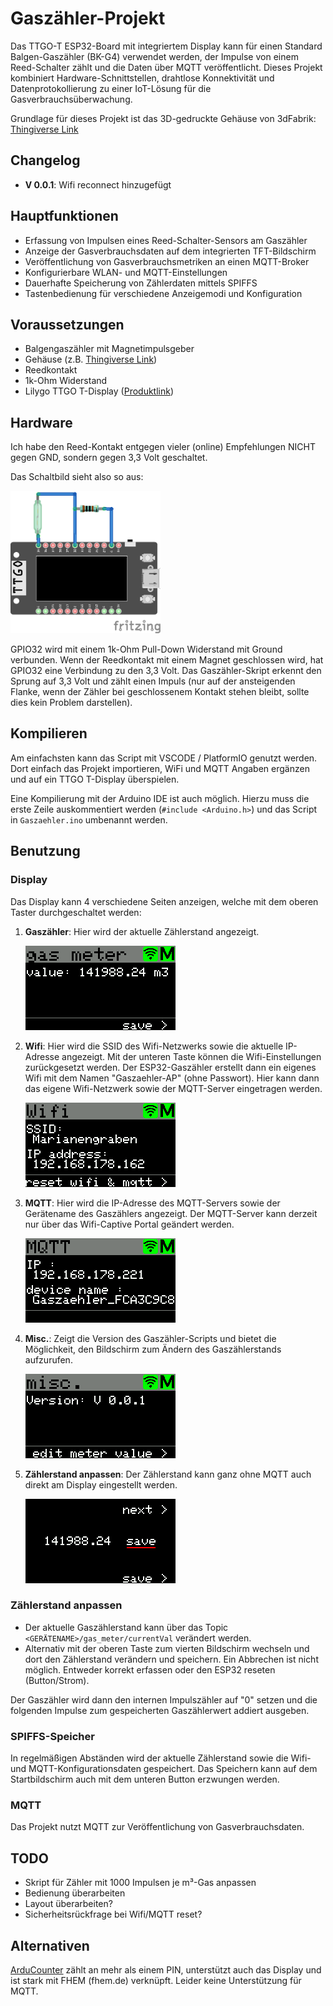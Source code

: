 # Gaszähler-Projekt

Das TTGO-T ESP32-Board mit integriertem Display kann für einen Standard Balgen-Gaszähler (BK-G4) verwendet werden, der Impulse von einem Reed-Schalter zählt und die Daten über MQTT veröffentlicht. Dieses Projekt kombiniert Hardware-Schnittstellen, drahtlose Konnektivität und Datenprotokollierung zu einer IoT-Lösung für die Gasverbrauchsüberwachung.

Grundlage für dieses Projekt ist das 3D-gedruckte Gehäuse von 3dFabrik: [Thingiverse Link](https://www.thingiverse.com/thing:5594161)

## Changelog
- **V 0.0.1**: Wifi reconnect hinzugefügt

## Hauptfunktionen
- Erfassung von Impulsen eines Reed-Schalter-Sensors am Gaszähler
- Anzeige der Gasverbrauchsdaten auf dem integrierten TFT-Bildschirm
- Veröffentlichung von Gasverbrauchsmetriken an einen MQTT-Broker
- Konfigurierbare WLAN- und MQTT-Einstellungen
- Dauerhafte Speicherung von Zählerdaten mittels SPIFFS
- Tastenbedienung für verschiedene Anzeigemodi und Konfiguration

## Voraussetzungen
- Balgengaszähler mit Magnetimpulsgeber
- Gehäuse (z.B. [Thingiverse Link](https://www.thingiverse.com/thing:5594161))
- Reedkontakt
- 1k-Ohm Widerstand
- Lilygo TTGO T-Display ([Produktlink](https://www.lilygo.cc/products/lilygo%C2%AE-ttgo-t-display-1-14-inch-lcd-esp32-control-board?variant=42159376433333))

## Hardware
Ich habe den Reed-Kontakt entgegen vieler (online) Empfehlungen NICHT gegen GND, sondern gegen 3,3 Volt geschaltet.

Das Schaltbild sieht also so aus:

<img src="img/shematic.png" width="240">

GPIO32 wird mit einem 1k-Ohm Pull-Down Widerstand mit Ground verbunden. Wenn der Reedkontakt mit einem Magnet geschlossen wird, hat GPIO32 eine Verbindung zu den 3,3 Volt. Das Gaszähler-Skript erkennt den Sprung auf 3,3 Volt und zählt einen Impuls (nur auf der ansteigenden Flanke, wenn der Zähler bei geschlossenem Kontakt stehen bleibt, sollte dies kein Problem darstellen).

## Kompilieren
Am einfachsten kann das Script mit VSCODE / PlatformIO genutzt werden. Dort einfach das Projekt importieren, WiFi und MQTT Angaben ergänzen und auf ein TTGO T-Display überspielen.

Eine Kompilierung mit der Arduino IDE ist auch möglich. Hierzu muss die erste Zeile auskommentiert werden (`#include <Arduino.h>`) und das Script in `Gaszaehler.ino` umbenannt werden.

## Benutzung
### Display
Das Display kann 4 verschiedene Seiten anzeigen, welche mit dem oberen Taster durchgeschaltet werden:

1. **Gaszähler**: Hier wird der aktuelle Zählerstand angezeigt.

   <img src="img/screenshot01.png" width="240">

2. **Wifi**: Hier wird die SSID des Wifi-Netzwerks sowie die aktuelle IP-Adresse angezeigt. Mit der unteren Taste können die Wifi-Einstellungen zurückgesetzt werden. Der ESP32-Gaszähler erstellt dann ein eigenes Wifi mit dem Namen "Gaszaehler-AP" (ohne Passwort). Hier kann dann das eigene Wifi-Netzwerk sowie der MQTT-Server eingetragen werden.

   <img src="img/screenshot02.png" width="240">

3. **MQTT**: Hier wird die IP-Adresse des MQTT-Servers sowie der Gerätename des Gaszählers angezeigt. Der MQTT-Server kann derzeit nur über das Wifi-Captive Portal geändert werden.

   <img src="img/screenshot03.png" width="240">

4. **Misc.**: Zeigt die Version des Gaszähler-Scripts und bietet die Möglichkeit, den Bildschirm zum Ändern des Gaszählerstands aufzurufen.

   <img src="img/screenshot04.png" width="240">

5. **Zählerstand anpassen**: Der Zählerstand kann ganz ohne MQTT auch direkt am Display eingestellt werden.

   <img src="img/screenshot05.png" width="240">

### Zählerstand anpassen
- Der aktuelle Gaszählerstand kann über das Topic `<GERÄTENAME>/gas_meter/currentVal` verändert werden.
- Alternativ mit der oberen Taste zum vierten Bildschirm wechseln und dort den Zählerstand verändern und speichern. Ein Abbrechen ist nicht möglich. Entweder korrekt erfassen oder den ESP32 reseten (Button/Strom).

Der Gaszähler wird dann den internen Impulszähler auf "0" setzen und die folgenden Impulse zum gespeicherten Gaszählerwert addiert ausgeben.

### SPIFFS-Speicher
In regelmäßigen Abständen wird der aktuelle Zählerstand sowie die Wifi- und MQTT-Konfigurationsdaten gespeichert. Das Speichern kann auf dem Startbildschirm auch mit dem unteren Button erzwungen werden.

### MQTT
Das Projekt nutzt MQTT zur Veröffentlichung von Gasverbrauchsdaten.

## TODO
- Skript für Zähler mit 1000 Impulsen je m³-Gas anpassen
- Bedienung überarbeiten
- Layout überarbeiten?
- Sicherheitsrückfrage bei Wifi/MQTT reset?

## Alternativen
[ArduCounter](https://github.com/StefanStrobel/ArduCounter/) zählt an mehr als einem PIN, unterstützt auch das Display und ist stark mit FHEM (fhem.de) verknüpft. Leider keine Unterstützung für MQTT.
